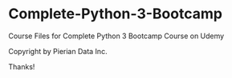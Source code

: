 # Complete-Python-3-Bootcamp
Course Files for Complete Python 3 Bootcamp Course on Udemy

Copyright by Pierian Data Inc.

Thanks!
